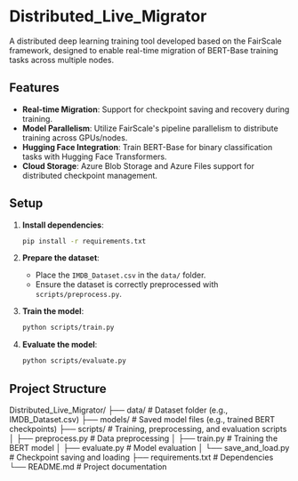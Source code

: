 # Distributed_Live_Migrator
A distributed deep learning training tool developed based on the FairScale framework, designed to enable real-time migration of BERT-Base training tasks across multiple nodes.

## Features
- **Real-time Migration**: Support for checkpoint saving and recovery during training.
- **Model Parallelism**: Utilize FairScale's pipeline parallelism to distribute training across GPUs/nodes.
- **Hugging Face Integration**: Train BERT-Base for binary classification tasks with Hugging Face Transformers.
- **Cloud Storage**: Azure Blob Storage and Azure Files support for distributed checkpoint management.

## Setup
1. **Install dependencies**:
   ```bash
   pip install -r requirements.txt

2. **Prepare the dataset**:
   - Place the `IMDB_Dataset.csv` in the `data/` folder.
   - Ensure the dataset is correctly preprocessed with `scripts/preprocess.py`.

3. **Train the model**:
   ```bash
   python scripts/train.py

4. **Evaluate the model**:
   ```bash
   python scripts/evaluate.py

## Project Structure
Distributed_Live_Migrator/
├── data/                   # Dataset folder (e.g., IMDB_Dataset.csv)
├── models/                 # Saved model files (e.g., trained BERT checkpoints)
├── scripts/                # Training, preprocessing, and evaluation scripts
│   ├── preprocess.py       # Data preprocessing
│   ├── train.py            # Training the BERT model
│   ├── evaluate.py         # Model evaluation
│   └── save_and_load.py    # Checkpoint saving and loading
├── requirements.txt        # Dependencies
└── README.md               # Project documentation

